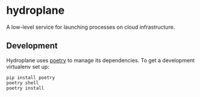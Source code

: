 # hydroplane
A low-level service for launching processes on cloud infrastructure.

## Development

Hydroplane uses [poetry][poetry] to manage its dependencies. To get a development virtualenv set up:

```
pip install poetry
poetry shell
poetry install
```

[poetry]: https://python-poetry.org/
